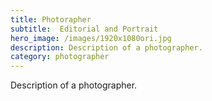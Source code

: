 ```yaml
---
title: Photorapher
subtitle:  Editorial and Portrait
hero_image: /images/1920x1080ori.jpg
description: Description of a photographer.
category: photographer
---
```


Description of a photographer.